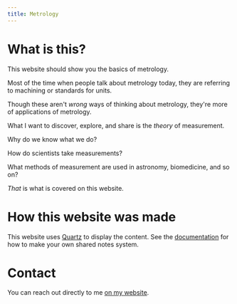 ```yaml
---
title: Metrology
---
```

# What is this?
This website should show you the basics of metrology. 

Most of the time when people talk about metrology today, they are referring to machining or standards for units.

Though these aren't *wrong* ways of thinking about metrology, they're more of applications of metrology.

What I want to discover, explore, and share is the *theory* of measurement.

Why do we know what we do?

How do scientists take measurements?

What methods of measurement are used in astronomy, biomedicine, and so on?

*That* is what is covered on this website.

# How this website was made
This website uses [Quartz](https://github.com/jackyzha0/quartz) to display the content. See the [documentation](https://quartz.jzhao.xyz) for how to make your own shared notes system.
# Contact
You can reach out directly to me [on my website](https://jacobstewart.org/contact/).